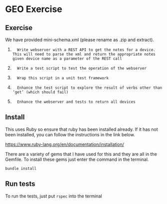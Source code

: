 # GEO Exercise

## Exercise
We have provided mini-schema.xml (please rename as .zip and extract).

1.       Write webserver with a REST API to get the notes for a device. This will need to parse the xml and return the appropriate notes given device name as a parameter of the REST call
2.       Write a test script to test the operation of the webserver
3.       Wrap this script in a unit test framework
4.       Enhance the test script to explore the result of verbs other than ‘get’ (which should fail)
5.       Enhance the webserver and tests to return all devices

## Install
This uses Ruby so ensure that ruby has been installed already. If it has not been installed, you can follow the instructions in the link below.

https://www.ruby-lang.org/en/documentation/installation/

There are a variety of gems that I have used for this and they are all in the Gemfile. To install these gems just enter the command in the terminal.

```
bundle install
```

## Run tests
To run the tests, just put ```rspec``` into the terminal
